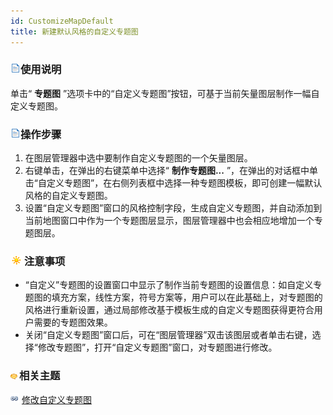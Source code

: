 ```yaml
---
id: CustomizeMapDefault
title: 新建默认风格的自定义专题图
---
```

### ![](../../img/read.gif)使用说明

单击“ **专题图** ”选项卡中的“自定义专题图”按钮，可基于当前矢量图层制作一幅自定义专题图。

### ![](../../img/read.gif)操作步骤

  1. 在图层管理器中选中要制作自定义专题图的一个矢量图层。
  2. 右键单击，在弹出的右键菜单中选择“ **制作专题图...** ”，在弹出的对话框中单击“自定义专题图”，在右侧列表框中选择一种专题图模板，即可创建一幅默认风格的自定义专题图。
  3. 设置“自定义专题图”窗口的风格控制字段，生成自定义专题图，并自动添加到当前地图窗口中作为一个专题图层显示，图层管理器中也会相应地增加一个专题图层。

### ![](../../img/note.png)注意事项

  * “自定义”专题图的设置窗口中显示了制作当前专题图的设置信息：如自定义专题图的填充方案，线性方案，符号方案等，用户可以在此基础上，对专题图的风格进行重新设置，通过局部修改基于模板生成的自定义专题图获得更符合用户需要的专题图效果。
  * 关闭“自定义专题图”窗口后，可在“图层管理器”双击该图层或者单击右键，选择“修改专题图”，打开“自定义专题图”窗口，对专题图进行修改。

### ![](../../img/seealso.png)相关主题

![](../../img/smalltitle.png) [修改自定义专题图](CustomizeMapGroupDia)

